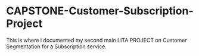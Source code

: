 # CAPSTONE-Customer-Subscription-Project
This is where i documented my second main LITA PROJECT on Customer Segmentation for a Subscription service.
